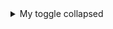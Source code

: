 <details>
<summary>My toggle collapsed</summary>
  
\#quickstart \n
https://docs.github.com/en/get-started/writing-on-github/getting-started-with-writing-and-formatting-on-github/quickstart-for-writing-on-github#example-of-a-collapsed-section
  
YOUR TABLE
| Rank | Languages |
|-----:|-----------|
|     1| JavaScript|
|     2| Python    |
|     3| SQL       |

</details>
